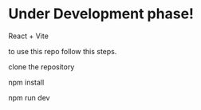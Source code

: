 
# Under Development phase!

React + Vite

to use this repo follow this steps.

clone the repository

npm install

npm run dev 
